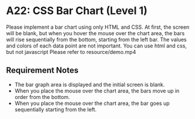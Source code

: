 # A22: CSS Bar Chart (Level 1)
Please implement a bar chart using only HTML and CSS.
At first, the screen will be blank, but when you hover the mouse over the chart area, the bars will rise 
sequentially from the bottom, starting from the left bar.
The values and colors of each data point are not important.
You can use html and css, but not javascript
Please refer to resource/demo.mp4

## Requirement Notes
- The bar graph area is displayed and the initial screen is blank. 
- When you place the mouse over the chart area, the bars move up in order from the bottom. 
- When you place the mouse over the chart area, the bar goes up sequentially starting from the left.